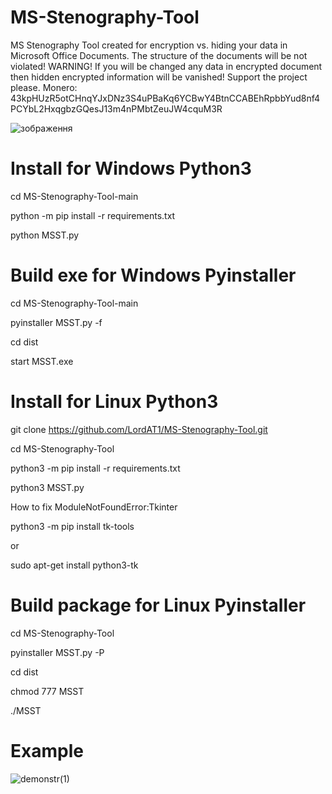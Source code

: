 # MS-Stenography-Tool
MS Stenography Tool created for encryption vs. hiding your data in Microsoft Office Documents. The structure of the documents will be not violated! WARNING! If you will be changed any data in encrypted document then hidden encrypted information will be vanished! Support the project please. Monero: 43kpHUzR5otCHnqYJxDNz3S4uPBaKq6YCBwY4BtnCCABEhRpbbYud8nf4PCYbL2HxqgbzGQesJ13m4nPMbtZeuJW4cquM3R

![зображення](https://user-images.githubusercontent.com/34070575/146655544-2c30d218-4f2e-47ba-8d03-225a8ae89937.png)

# Install for Windows Python3

cd MS-Stenography-Tool-main

python -m pip install -r requirements.txt

python MSST.py

# Build exe for Windows Pyinstaller

cd MS-Stenography-Tool-main

pyinstaller MSST.py -f

cd dist

start MSST.exe

# Install for Linux Python3

git clone https://github.com/LordAT1/MS-Stenography-Tool.git

cd MS-Stenography-Tool

python3 -m pip install -r requirements.txt

python3 MSST.py

How to fix ModuleNotFoundError:Tkinter

python3 -m pip install tk-tools

or

sudo apt-get install python3-tk


# Build package for Linux Pyinstaller

cd MS-Stenography-Tool

pyinstaller MSST.py -P

cd dist

chmod 777 MSST

./MSST

# Example
![demonstr(1)](https://user-images.githubusercontent.com/34070575/146655520-550919ae-6998-43c8-8c32-d8c885c737b3.gif)

